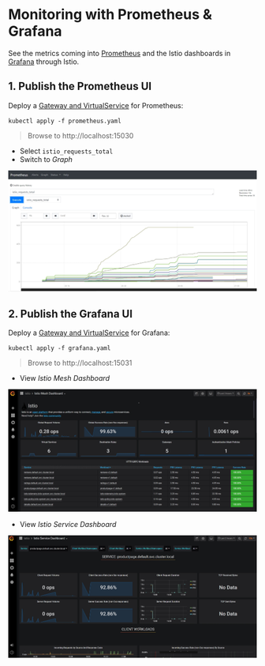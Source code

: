 # Monitoring with Prometheus & Grafana

See the metrics coming into [Prometheus](https://prometheus.io) and the Istio dashboards in [Grafana](https://grafana.com) through Istio.

## 1. Publish the Prometheus UI

Deploy a [Gateway and VirtualService](prometheus.yaml) for Prometheus:

```
kubectl apply -f prometheus.yaml
```

> Browse to http://localhost:15030

- Select `istio_requests_total`
- Switch to _Graph_

![Prometheus Graph](../images/istioPrometheus.jpg)

## 2. Publish the Grafana UI

Deploy a [Gateway and VirtualService](grafana.yaml) for Grafana:

```
kubectl apply -f grafana.yaml
```

> Browse to http://localhost:15031

 - View _Istio Mesh Dashboard_ 
 
 ![Grafana Istio Mesh Dashboard](../images/istioGrafanaMeshDashboard.jpg)
 
 - View _Istio Service Dashboard_
 
![Grafana Istio Mesh Service Dashboard](../images/istioGrafanaServiceDashboard.jpg)